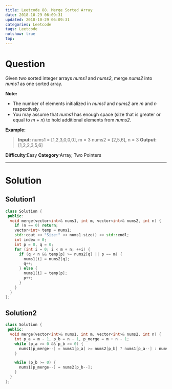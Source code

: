 ```yaml
---
title: Leetcode 88. Merge Sorted Array
date: 2018-10-29 06:09:31
updated: 2018-10-29 06:09:31
categories: Leetcode
tags: Leetcode
notshow: true
top:
---
```


# Question

Given two sorted integer arrays  _nums1_  and  _nums2_, merge  _nums2_  into  _nums1_  as one sorted array.

**Note:**

- The number of elements initialized in  _nums1_  and  _nums2_  are  _m_  and  _n_  respectively.
- You may assume that  _nums1_  has enough space (size that is greater or equal to  _m_  +  _n_) to hold additional elements from  _nums2_.

**Example:**

> **Input:**
> nums1 = [1,2,3,0,0,0], m = 3
> nums2 = [2,5,6],       n = 3
> **Output:** [1,2,2,3,5,6]

**Difficulty**:Easy
**Category**:Array, Two Pointers

<!-- more -->

------------

# Solution

## Solution1

```cpp
class Solution {
 public:
  void merge(vector<int>& nums1, int m, vector<int>& nums2, int n) {
    if (n == 0) return;
    vector<int> temp = nums1;
    std::cout << "Size:" << nums1.size() << std::endl;
    int index = 0;
    int p = 0, q = 0;
    for (int i = 0; i < m + n; ++i) {
      if (q < n && temp[p] >= nums2[q] || p == m) {
        nums1[i] = nums2[q];
        q++;
      } else {
        nums1[i] = temp[p];
        p++;
      }
    }
  }
};
```

## Solution2

```cpp
class Solution {
 public:
  void merge(vector<int>& nums1, int m, vector<int>& nums2, int n) {
    int p_a = m - 1, p_b = n - 1, p_merge = m + n - 1;
    while (p_a >= 0 && p_b >= 0) {
      nums1[p_merge--] = nums1[p_a] >= nums2[p_b] ? nums1[p_a--] : nums2[p_b--];
    }

    while (p_b >= 0) {
      nums1[p_merge--] = nums2[p_b--];
    }
  }
};
```